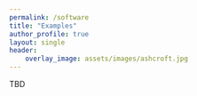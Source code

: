 ```yaml
---
permalink: /software
title: "Examples"
author_profile: true
layout: single
header:
    overlay_image: assets/images/ashcroft.jpg
---
```


TBD
